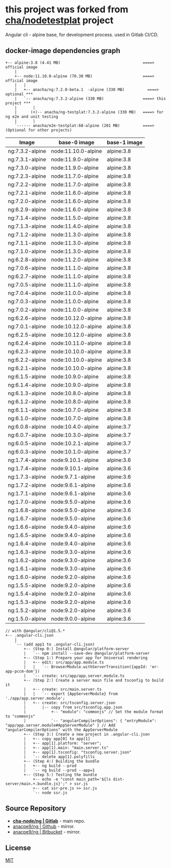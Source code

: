 # this project was forked from __**[cha/nodetestplat](https://lab.er.co.th/cha/nodetestplat)**__ project

Angular cli - alpine base, for development process.
used in Gitlab CI/CD.

## docker-image dependencies graph

```text
+-- alpine:3.8 (4.41 MB)                                    ====> official image
    |
    +-- node:11.10.0-alpine (70.30 MB)                      ====> official image
    |   |
    |   +-- anacha/ng:7.2.0-beta.1  -alpine (330 MB)          ====> optional ***
    |   `-- anacha/ng:7.3.2-alpine (330 MB)                 ====> this project ***
    |       |
    |      (+)-- anacha/ng-testplat:7.3.2-alpine (330 MB)   ====> for ng e2e and unit testing
    |       |
    `------ anacha/e2e-testplat:68-alpine (201 MB)          ====> (Optional for other projects)
```

| Image           | base-0 image        | base-1 image |
| --------------- | ------------------- | ------------ |
| ng:7.3.2-alpine | node:11.10.0-alpine | alpine:3.8   |
| ng:7.3.1-alpine | node:11.9.0-alpine  | alpine:3.8   |
| ng:7.3.0-alpine | node:11.9.0-alpine  | alpine:3.8   |
| ng:7.2.3-alpine | node:11.7.0-alpine  | alpine:3.8   |
| ng:7.2.2-alpine | node:11.7.0-alpine  | alpine:3.8   |
| ng:7.2.1-alpine | node:11.6.0-alpine  | alpine:3.8   |
| ng:7.2.0-alpine | node:11.6.0-alpine  | alpine:3.8   |
| ng:6.2.9-alpine | node:11.6.0-alpine  | alpine:3.8   |
| ng:7.1.4-alpine | node:11.5.0-alpine  | alpine:3.8   |
| ng:7.1.3-alpine | node:11.4.0-alpine  | alpine:3.8   |
| ng:7.1.2-alpine | node:11.3.0-alpine  | alpine:3.8   |
| ng:7.1.1-alpine | node:11.3.0-alpine  | alpine:3.8   |
| ng:7.1.0-alpine | node:11.3.0-alpine  | alpine:3.8   |
| ng:6.2.8-alpine | node:11.2.0-alpine  | alpine:3.8   |
| ng:7.0.6-alpine | node:11.1.0-alpine  | alpine:3.8   |
| ng:6.2.7-alpine | node:11.1.0-alpine  | alpine:3.8   |
| ng:7.0.5-alpine | node:11.1.0-alpine  | alpine:3.8   |
| ng:7.0.4-alpine | node:11.0.0-alpine  | alpine:3.8   |
| ng:7.0.3-alpine | node:11.0.0-alpine  | alpine:3.8   |
| ng:7.0.2-alpine | node:11.0.0-alpine  | alpine:3.8   |
| ng:6.2.6-alpine | node:10.12.0-alpine | alpine:3.8   |
| ng:7.0.1-alpine | node:10.12.0-alpine | alpine:3.8   |
| ng:6.2.5-alpine | node:10.12.0-alpine | alpine:3.8   |
| ng:6.2.4-alpine | node:10.11.0-alpine | alpine:3.8   |
| ng:6.2.3-alpine | node:10.10.0-alpine | alpine:3.8   |
| ng:6.2.2-alpine | node:10.10.0-alpine | alpine:3.8   |
| ng:6.2.1-alpine | node:10.10.0-alpine | alpine:3.8   |
| ng:6.1.5-alpine | node:10.9.0-alpine  | alpine:3.8   |
| ng:6.1.4-alpine | node:10.9.0-alpine  | alpine:3.8   |
| ng:6.1.3-alpine | node:10.8.0-alpine  | alpine:3.8   |
| ng:6.1.2-alpine | node:10.8.0-alpine  | alpine:3.8   |
| ng:6.1.1-alpine | node:10.7.0-alpine  | alpine:3.8   |
| ng:6.1.0-alpine | node:10.7.0-alpine  | alpine:3.8   |
| ng:6.0.8-alpine | node:10.4.0-alpine  | alpine:3.7   |
| ng:6.0.7-alpine | node:10.3.0-alpine  | alpine:3.7   |
| ng:6.0.5-alpine | node:10.2.1-alpine  | alpine:3.7   |
| ng:6.0.3-alpine | node:10.1.0-alpine  | alpine:3.7   |
| ng:1.7.4-alpine | node:9.10.1-alpine  | alpine:3.6   |
| ng:1.7.4-alpine | node:9.10.1-alpine  | alpine:3.6   |
| ng:1.7.3-alpine | node:9.7.1-alpine   | alpine:3.6   |
| ng:1.7.2-alpine | node:9.6.1-alpine   | alpine:3.6   |
| ng:1.7.1-alpine | node:9.6.1-alpine   | alpine:3.6   |
| ng:1.7.0-alpine | node:9.5.0-alpine   | alpine:3.6   |
| ng:1.6.8-alpine | node:9.5.0-alpine   | alpine:3.6   |
| ng:1.6.7-alpine | node:9.5.0-alpine   | alpine:3.6   |
| ng:1.6.6-alpine | node:9.4.0-alpine   | alpine:3.6   |
| ng:1.6.5-alpine | node:9.4.0-alpine   | alpine:3.6   |
| ng:1.6.4-alpine | node:9.4.0-alpine   | alpine:3.6   |
| ng:1.6.3-alpine | node:9.3.0-alpine   | alpine:3.6   |
| ng:1.6.2-alpine | node:9.3.0-alpine   | alpine:3.6   |
| ng:1.6.1-alpine | node:9.3.0-alpine   | alpine:3.6   |
| ng:1.6.0-alpine | node:9.2.0-alpine   | alpine:3.6   |
| ng:1.5.5-alpine | node:9.2.0-alpine   | alpine:3.6   |
| ng:1.5.4-alpine | node:9.2.0-alpine   | alpine:3.6   |
| ng:1.5.3-alpine | node:9.2.0-alpine   | alpine:3.6   |
| ng:1.5.2-alpine | node:9.2.0-alpine   | alpine:3.6   |
| ng:1.5.0-alpine | node:9.0.0-alpine   | alpine:3.6   |

```text
// with @angular/cli@1.5.*
+-- .angular-cli.json
    |
    `-- (add app1 to .angular-cli.json)
        +-- (Step 0:) Install @angular/platform-server
        |   `-- npm install --save-dev @angular/platform-server
        +-- (Step 1:) Prepare your app for Universal rendering
        |   +-- edit: src/app/app.module.ts
        |   |   `-- BrowserModule.withServerTransition({appId: 'er-app-pccm-dom'})
        |   `-- create: src/app/app.server.module.ts
        +-- (Step 2:) Create a server main file and tsconfig to build it
        |   +-- create: src/main.server.ts
        |   |   `-- export {AppServerModule} from './app/app.server.module';
        |   +-- create: src/tsconfig.server.json
        |       |-- copy from src/tsconfig.app.json
        |           +-- "module": "commonjs" // Set the module format to "commonjs"
        |           `-- "angularCompilerOptions": { "entryModule": "app/app.server.module#AppServerModule" } // Add "angularCompilerOptions" with the AppServerModule
        +-- (Step 3:) Create a new project in .angular-cli.json
        |   +-- copy app[0] to app[1]
        |   +-- app[1].platform: "server";
        |   +-- app[1].main: "main.server.ts"
        |   +-- app[1].tsconfig: "tsconfig.server.json"
        |   `-- delete app[1].polyfills
        +-- (Step 4:) Building the bundle
        |   +-- ng build --prod
        |   `-- ng build --prod --app=1
        +-- (Step 5:) Testing the bundle
            +-- echo -e "const main_path='${ls dist-server/main.+.bundle.js}';" > ssr.js
            +-- cat ssr-pre.js >> ssr.js
            `-- node ssr.js
```

## Source Repository

- [**cha-node/ng | Gitlab**](https://gitlab.com/cha-node/ng) - main repo.
- [anacpe9/ng | Github](https://github.com/anacpe9/ng) - mirror.
- [anacpe9/ng | Bitbucket](https://bitbucket.org/anacpe9/ng) - mirror.

## License

[MIT](LICENSE)
